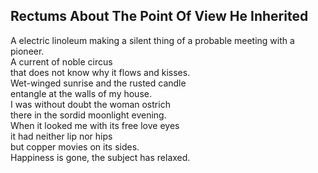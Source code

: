 Rectums About The Point Of View He Inherited
--------------------------------------------
A electric linoleum making a silent thing of a probable meeting with a pioneer.  
A current of noble circus  
that does not know why it flows and kisses.  
Wet-winged sunrise and the rusted candle  
entangle at the walls of my house.  
I was without doubt the woman ostrich  
there in the sordid moonlight evening.  
When it looked me with its free love eyes  
it had neither lip nor hips  
but copper movies on its sides.  
Happiness is gone, the subject has relaxed.  
